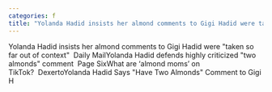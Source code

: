 ```yaml
---
categories: f
title: "Yolanda Hadid insists her almond comments to Gigi Hadid were taken so far out of context  Daily Mail"
---
```

Yolanda Hadid insists her almond comments to Gigi Hadid were "taken so far out of context"&nbsp;&nbsp;Daily MailYolanda Hadid defends highly criticized "two almonds" comment&nbsp;&nbsp;Page SixWhat are ‘almond moms’ on TikTok?&nbsp;&nbsp;DexertoYolanda Hadid Says "Have Two Almonds" Comment to Gigi H